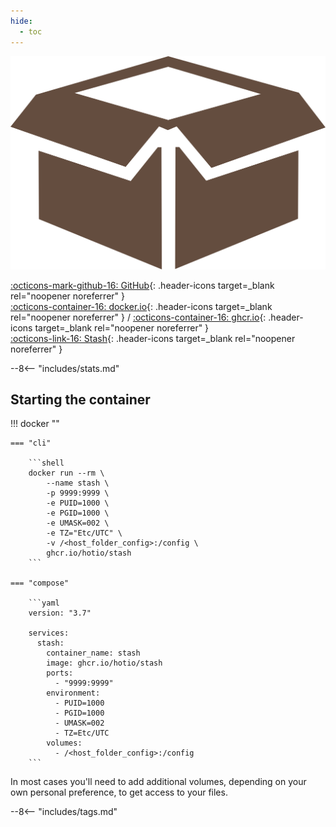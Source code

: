 ```yaml
---
hide:
  - toc
---
```


<div class="image-logo"><img src="/img/image-logos/stash.svg" alt="logo"></div>

[:octicons-mark-github-16: GitHub](https://github.com/hotio/stash){: .header-icons target=_blank rel="noopener noreferrer" }  
[:octicons-container-16: docker.io](https://hub.docker.com/r/hotio/stash){: .header-icons target=_blank rel="noopener noreferrer" }
 / [:octicons-container-16: ghcr.io](https://github.com/orgs/hotio/packages/container/package/stash){: .header-icons target=_blank rel="noopener noreferrer" }  
[:octicons-link-16: Stash](https://github.com/stashapp/stash){: .header-icons target=_blank rel="noopener noreferrer" }  

--8<-- "includes/stats.md"

## Starting the container

!!! docker ""

    === "cli"

        ```shell
        docker run --rm \
            --name stash \
            -p 9999:9999 \
            -e PUID=1000 \
            -e PGID=1000 \
            -e UMASK=002 \
            -e TZ="Etc/UTC" \
            -v /<host_folder_config>:/config \
            ghcr.io/hotio/stash
        ```

    === "compose"

        ```yaml
        version: "3.7"

        services:
          stash:
            container_name: stash
            image: ghcr.io/hotio/stash
            ports:
              - "9999:9999"
            environment:
              - PUID=1000
              - PGID=1000
              - UMASK=002
              - TZ=Etc/UTC
            volumes:
              - /<host_folder_config>:/config
        ```

In most cases you'll need to add additional volumes, depending on your own personal preference, to get access to your files.

--8<-- "includes/tags.md"
